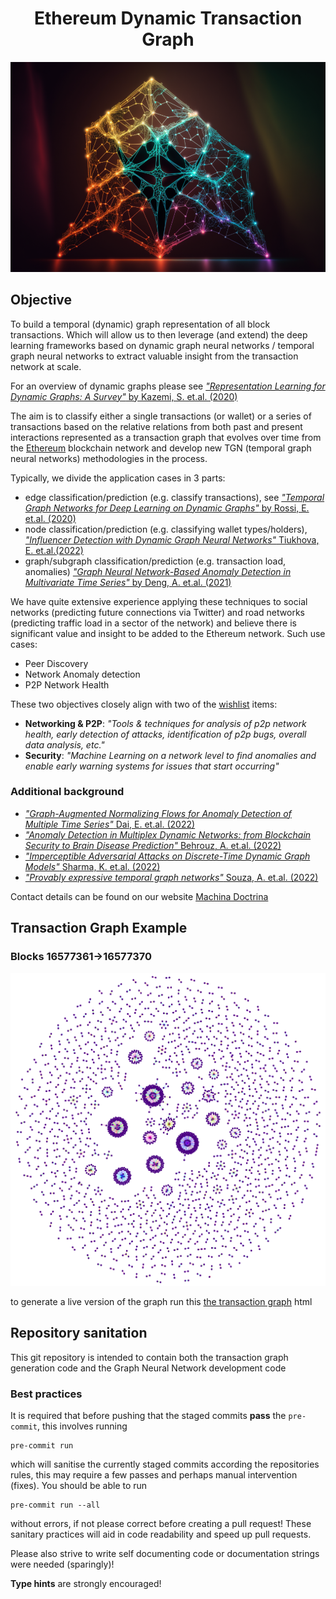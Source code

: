 <h1 align="center"> Ethereum Dynamic Transaction Graph</h1>

<p align="center">
    <img src="assets/Ethereum_Graph.png">
</p>

## Objective

To build a temporal (dynamic) graph representation of all block transactions. Which will allow us to then leverage (and extend) 
the deep learning frameworks based on dynamic graph neural networks / temporal graph neural networks to extract valuable
insight from the transaction network at scale.

For an overview of dynamic graphs please see [_"Representation Learning for Dynamic Graphs: A Survey"_ by Kazemi, S. et.al. (2020)](https://www.jmlr.org/papers/volume21/19-447/19-447.pdf)

The aim is to classify either a single transactions (or wallet) or a series of transactions based on the relative
relations from both past and present interactions represented as a transaction graph that evolves over time from the
[Ethereum](https://ethereum.org/en/) blockchain network and develop new TGN (temporal graph neural networks) methodologies in the process.

Typically, we divide the application cases in 3 parts:
 - edge classification/prediction (e.g. classify transactions), see [_"Temporal Graph Networks for Deep Learning on Dynamic Graphs"_ by Rossi, E. et.al. (2020)](http://arxiv.org/abs/2006.10637)
 - node classification/prediction (e.g. classifying wallet types/holders), [_"Influencer Detection with Dynamic Graph Neural Networks"_ Tiukhova, E. et.al.(2022)](https://arxiv.org/abs/2211.09664)
 - graph/subgraph classification/prediction (e.g. transaction load, anomalies) [_"Graph Neural Network-Based Anomaly Detection in Multivariate Time Series"_ by Deng, A. et.al. (2021)](https://arxiv.org/abs/2106.06947v1)

We have quite extensive experience applying these techniques to social networks (predicting future connections
via Twitter) and road networks (predicting traffic load in a sector of the network) and believe there is significant
value and insight to be added to the Ethereum network. Such use cases:

 - Peer Discovery
 - Network Anomaly detection
 - P2P Network Health

These two objectives closely align with two of the [wishlist](https://notes.ethereum.org/@djrtwo/academic-grants-wishlist-2023) items:
 - __Networking & P2P__: _"Tools & techniques for analysis of p2p network health, early detection of attacks, identification of p2p bugs, overall data analysis, etc."_
 - __Security__: _"Machine Learning on a network level to find anomalies and enable early warning systems for issues that start occurring"_

### Additional background
 - [_"Graph-Augmented Normalizing Flows for Anomaly Detection of Multiple Time Series"_ Dai, E. et.al. (2022)](http://arxiv.org/abs/2202.07857)
 - [_"Anomaly Detection in Multiplex Dynamic Networks: from Blockchain Security to Brain Disease Prediction"_ Behrouz, A. et.al. (2022)](http://arxiv.org/abs/2211.08378)
 - [_"Imperceptible Adversarial Attacks on Discrete-Time Dynamic Graph Models"_ Sharma, K. et.al. (2022)](https://openreview.net/pdf?id=YMrdoXP3x_A)
 - [_"Provably expressive temporal graph networks"_ Souza, A. et.al. (2022)](http://arxiv.org/abs/2209.15059)

Contact details can be found on our website [Machina Doctrina](www.machinadocrtina.com)

## Transaction Graph Example 
### Blocks 16577361->16577370

<p align="center">
    <img src="assets/Ethereum_graph_temporal_snapshot.png">
</p>

to generate a live version of the graph run this [the transaction graph](TransactionGraph/transaction_graph.html) html


## Repository sanitation
This git repository is intended to contain both the transaction graph generation code and the Graph Neural Network
development code

### Best practices
It is required that before pushing that the staged commits __pass__ the `pre-commit`, this involves running

    pre-commit run

which will sanitise the currently staged commits according the repositories rules, this may require a few passes and
perhaps manual intervention (fixes). You should be able to run

    pre-commit run --all

without errors, if not please correct before creating a pull request!
These sanitary practices will aid in code readability and speed up pull requests.

Please also strive to write self documenting code or documentation strings were needed (sparingly)!

__Type hints__ are strongly encouraged!
